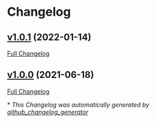 # Changelog

## [v1.0.1](https://github.com/illandril/FoundryVTT-sheet-lockdown-worldbuilding/tree/v1.0.1) (2022-01-14)

[Full Changelog](https://github.com/illandril/FoundryVTT-sheet-lockdown-worldbuilding/compare/v1.0.0...v1.0.1)

## [v1.0.0](https://github.com/illandril/FoundryVTT-sheet-lockdown-worldbuilding/tree/v1.0.0) (2021-06-18)

[Full Changelog](https://github.com/illandril/FoundryVTT-sheet-lockdown-worldbuilding/compare/b96dab4c6d214597bb2cefcb7fcf56c0aa1f47a7...v1.0.0)



\* *This Changelog was automatically generated by [github_changelog_generator](https://github.com/github-changelog-generator/github-changelog-generator)*
